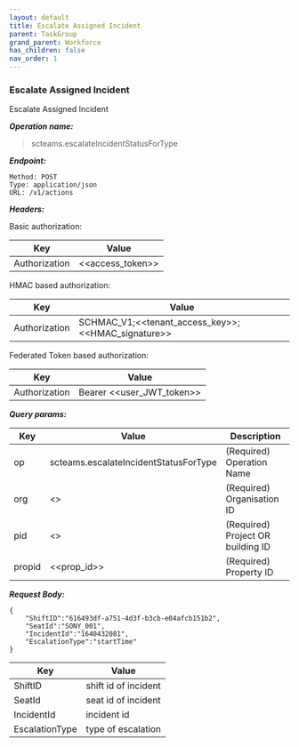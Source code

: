 ```yaml
---
layout: default
title: Escalate Assigned Incident
parent: TaskGroup
grand_parent: Workforce
has_children: false
nav_order: 1
---
```



### Escalate Assigned Incident

Escalate Assigned Incident

***Operation name:***

> scteams.escalateIncidentStatusForType

***Endpoint:***

```
Method: POST
Type: application/json
URL: /v1/actions
```

***Headers:***

Basic authorization:

|Key|Value|
|---|---|
|Authorization|<<access_token>>|


HMAC based authorization:

|Key|Value|
|---|---|
|Authorization|SCHMAC_V1;<<tenant_access_key>>;<<HMAC_signature>>|

Federated Token based authorization:

|Key|Value|
|---|---|
|Authorization|Bearer <<user_JWT_token>>|

***Query params:***

| Key | Value | Description |
| --- | ------|-------------|
| op | scteams.escalateIncidentStatusForType | (Required) Operation Name |
| org | <<org>> | (Required) Organisation ID |
| pid | <<pid>> | (Required) Project OR building ID |
| propid | <<prop_id>> | (Required) Property ID |


***Request Body:***

```
{
    "ShiftID":"616493df-a751-4d3f-b3cb-e04afcb151b2",
    "SeatId":"SONY_001",
    "IncidentId":"1640432081",
    "EscalationType":"startTime"
}
```

|Key|Value|
|---|---|
|ShiftID|shift id of incident|
|SeatId|seat id of incident|
|IncidentId|incident id|
|EscalationType|type of escalation|